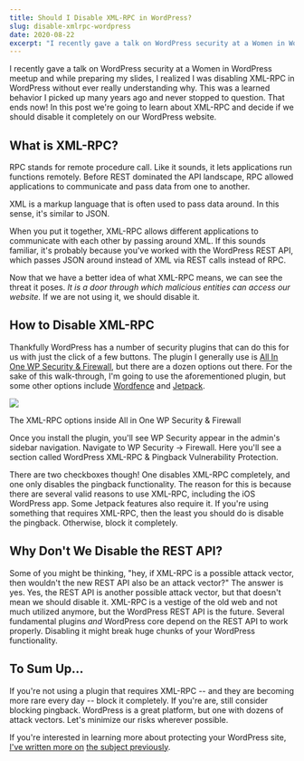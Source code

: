 ```yaml
---
title: Should I Disable XML-RPC in WordPress?
slug: disable-xmlrpc-wordpress
date: 2020-08-22
excerpt: "I recently gave a talk on WordPress security at a Women in WordPress meetup and while preparing my slides, I realized I was disabling XML-RPC in WordPress without ever really understanding why. This was a learned behavior I picked up many years ago and never stopped to question. That ends now! In this post we’re […]"
---
```


I recently gave a talk on WordPress security at a Women in WordPress meetup and while preparing my slides, I realized I was disabling XML-RPC in WordPress without ever really understanding why. This was a learned behavior I picked up many years ago and never stopped to question. That ends now! In this post we're going to learn about XML-RPC and decide if we should disable it completely on our WordPress website.

## What is XML-RPC?

RPC stands for remote procedure call. Like it sounds, it lets applications run functions remotely. Before REST dominated the API landscape, RPC allowed applications to communicate and pass data from one to another.

XML is a markup language that is often used to pass data around. In this sense, it's similar to JSON.

When you put it together, XML-RPC allows different applications to communicate with each other by passing around XML. If this sounds familiar, it's probably because you've worked with the WordPress REST API, which passes JSON around instead of XML via REST calls instead of RPC.

Now that we have a better idea of what XML-RPC means, we can see the threat it poses. _It is a door through which malicious entities can access our website._ If we are not using it, we should disable it.

## How to Disable XML-RPC

Thankfully WordPress has a number of security plugins that can do this for us with just the click of a few buttons. The plugin I generally use is [All In One WP Security & Firewall](https://wordpress.org/plugins/all-in-one-wp-security-and-firewall/), but there are a dozen options out there. For the sake of this walk-through, I'm going to use the aforementioned plugin, but some other options include [Wordfence](https://wordpress.org/plugins/wordfence-login-security/) and [Jetpack](https://wordpress.org/plugins/jetpack/).

![](/images/wpSecurity-xmlrpc-1024x398.png)

The XML-RPC options inside All in One WP Security & Firewall 

Once you install the plugin, you'll see WP Security appear in the admin's sidebar navigation. Navigate to WP Security -> Firewall. Here you'll see a section called WordPress XML-RPC & Pingback Vulnerability Protection.

There are two checkboxes though! One disables XML-RPC completely, and one only disables the pingback functionality. The reason for this is because there are several valid reasons to use XML-RPC, including the iOS WordPress app. Some Jetpack features also require it. If you're using something that requires XML-RPC, then the least you should do is disable the pingback. Otherwise, block it completely.

## Why Don't We Disable the REST API?

Some of you might be thinking, "hey, if XML-RPC is a possible attack vector, then wouldn't the new REST API also be an attack vector?" The answer is yes. Yes, the REST API is another possible attack vector, but that doesn't mean we should disable it. XML-RPC is a vestige of the old web and not much utilized anymore, but the WordPress REST API is the future. Several fundamental plugins _and_ WordPress core depend on the REST API to work properly. Disabling it might break huge chunks of your WordPress functionality.

## To Sum Up...

If you're not using a plugin that requires XML-RPC -- and they are becoming more rare every day -- block it completely. If you're are, still consider blocking pingback. WordPress is a great platform, but one with dozens of attack vectors. Let's minimize our risks wherever possible.

If you're interested in learning more about protecting your WordPress site, [I've written more on](https://caseyjamesperno.com/blog/how-to-secure-the-wordpress-admin) [the subject previously](https://caseyjamesperno.com/blog/how-to-secure-the-wordpress-admin).
